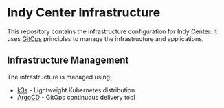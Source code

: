 # Indy Center Infrastructure

This repository contains the infrastructure configuration for Indy Center. It uses [GitOps](https://www.gitops.tech/) principles to manage the infrastructure and applications.

## Infrastructure Management

The infrastructure is managed using:

- [k3s](https://k3s.io/) - Lightweight Kubernetes distribution
- [ArgoCD](https://argoproj.github.io/cd/) - GitOps continuous delivery tool
